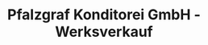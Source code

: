 ---
title: "Pfalzgraf Konditorei GmbH - Werksverkauf"
url: /pfalzgrafenweiler/pfalzgraf-konditorei-gmbh-werksverkauf/
shop: Süßwaren
---